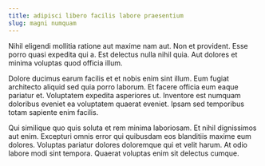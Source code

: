 ```yaml
---
title: adipisci libero facilis labore praesentium
slug: magni numquam
---
```


Nihil eligendi mollitia ratione aut maxime nam aut. Non et provident. Esse porro quasi expedita qui a. Est delectus nulla nihil quia. Aut dolores et minima voluptas quod officia illum.

Dolore ducimus earum facilis et et nobis enim sint illum. Eum fugiat architecto aliquid sed quia porro laborum. Et facere officia eum eaque pariatur et. Voluptatem expedita asperiores ut. Inventore est numquam doloribus eveniet ea voluptatem quaerat eveniet. Ipsam sed temporibus totam sapiente enim facilis.

Qui similique quo quis soluta et rem minima laboriosam. Et nihil dignissimos aut enim. Excepturi omnis error qui quibusdam eos blanditiis maxime eum dolores. Voluptas pariatur dolores doloremque qui et velit harum. At odio labore modi sint tempora. Quaerat voluptas enim sit delectus cumque.
